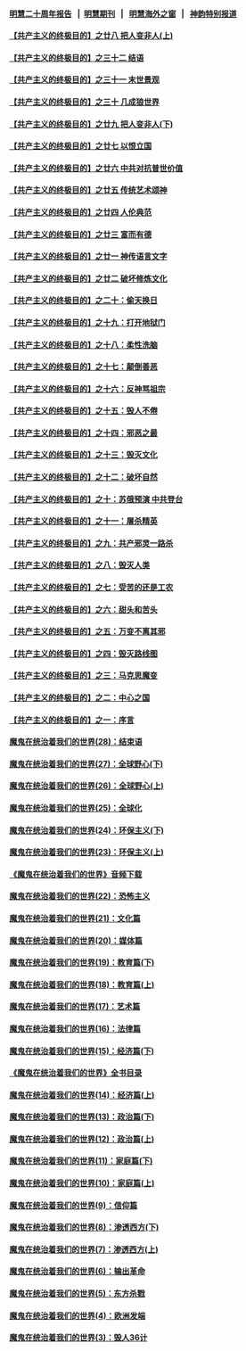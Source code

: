 #### [明慧二十周年报告](https://github.com/gfw-breaker/mh-reports/blob/master/README.md?t=07191207) &nbsp;&nbsp;|&nbsp;&nbsp;[明慧期刊](https://github.com/gfw-breaker/mh-qikan) &nbsp;&nbsp;|&nbsp;&nbsp; [明慧海外之窗](https://github.com/gfw-breaker/mh-news/blob/master/README.md?t=07191207) &nbsp;&nbsp;|&nbsp;&nbsp; [神韵特别报道](https://github.com/gfw-breaker/mh-news/blob/master/shenyun.md?t=07191207) 

#### [【共产主义的终极目的】之廿八 把人变非人(上)](../pages/nsc422/n11340492.md?t=07191207) 

#### [【共产主义的终极目的】之三十二 结语](../pages/nsc422/n11360535.md?t=07191207) 

#### [【共产主义的终极目的】之三十一 末世景观](../pages/nsc422/n11351129.md?t=07191207) 

#### [【共产主义的终极目的】之三十 几成狼世界](../pages/nsc422/n11348280.md?t=07191207) 

#### [【共产主义的终极目的】之廿九 把人变非人(下)](../pages/nsc422/n11344140.md?t=07191207) 

#### [【共产主义的终极目的】之廿七 以恨立国](../pages/nsc422/n11336944.md?t=07191207) 

#### [【共产主义的终极目的】之廿六 中共对抗普世价值](../pages/nsc422/n11324785.md?t=07191207) 

#### [【共产主义的终极目的】之廿五 传统艺术颂神](../pages/nsc422/n11296396.md?t=07191207) 

#### [【共产主义的终极目的】之廿四 人伦典范](../pages/nsc422/n11296397.md?t=07191207) 

#### [【共产主义的终极目的】之廿三 富而有德](../pages/nsc422/n11283598.md?t=07191207) 

#### [【共产主义的终极目的】之廿一 神传语言文字](../pages/nsc422/n11263265.md?t=07191207) 

#### [【共产主义的终极目的】之廿二 破坏修炼文化](../pages/nsc422/n11245728.md?t=07191207) 

#### [【共产主义的终极目的】之二十：偷天换日](../pages/nsc422/n11238846.md?t=07191207) 

#### [【共产主义的终极目的】之十九：打开地狱门](../pages/nsc422/n11206376.md?t=07191207) 

#### [【共产主义的终极目的】之十八：柔性洗脑](../pages/nsc422/n11199994.md?t=07191207) 

#### [【共产主义的终极目的】之十七：颠倒善恶](../pages/nsc422/n11179782.md?t=07191207) 

#### [【共产主义的终极目的】之十六：反神骂祖宗](../pages/nsc422/n11166798.md?t=07191207) 

#### [【共产主义的终极目的】之十五：毁人不倦](../pages/nsc422/n11166792.md?t=07191207) 

#### [【共产主义的终极目的】之十四：邪恶之最](../pages/nsc422/n11150249.md?t=07191207) 

#### [【共产主义的终极目的】之十三：毁灭文化](../pages/nsc422/n11135227.md?t=07191207) 

#### [【共产主义的终极目的】之十二：破坏自然](../pages/nsc422/n11135214.md?t=07191207) 

#### [【共产主义的终极目的】之十：苏俄预演 中共登台](../pages/nsc422/n11118424.md?t=07191207) 

#### [【共产主义的终极目的】之十一：屠杀精英](../pages/nsc422/n11118442.md?t=07191207) 

#### [【共产主义的终极目的】之九：共产邪灵一路杀](../pages/nsc422/n11114139.md?t=07191207) 

#### [【共产主义的终极目的】之八：毁灭人类](../pages/nsc422/n11108503.md?t=07191207) 

#### [【共产主义的终极目的】之七：受苦的还是工农](../pages/nsc422/n11101809.md?t=07191207) 

#### [【共产主义的终极目的】之六：甜头和苦头](../pages/nsc422/n11096971.md?t=07191207) 

#### [【共产主义的终极目的】之五：万变不离其邪](../pages/nsc422/n11091285.md?t=07191207) 

#### [【共产主义的终极目的】之四：毁灭路线图](../pages/nsc422/n11086284.md?t=07191207) 

#### [【共产主义的终极目的】之三：马克思魔变](../pages/nsc422/n11061941.md?t=07191207) 

#### [【共产主义的终极目的】之二：中心之国](../pages/nsc422/n11047728.md?t=07191207) 

#### [【共产主义的终极目的】之一：序言](../pages/nsc422/n11086077.md?t=07191207) 

#### [魔鬼在统治着我们的世界(28)：结束语](../pages/nsc422/n10936246.md?t=07191207) 

#### [魔鬼在统治着我们的世界(27)：全球野心(下)](../pages/nsc422/n10928319.md?t=07191207) 

#### [魔鬼在统治着我们的世界(26)：全球野心(上)](../pages/nsc422/n10900318.md?t=07191207) 

#### [魔鬼在统治着我们的世界(25)：全球化](../pages/nsc422/n10788205.md?t=07191207) 

#### [魔鬼在统治着我们的世界(24)：环保主义(下)](../pages/nsc422/n10695307.md?t=07191207) 

#### [魔鬼在统治着我们的世界(23)：环保主义(上)](../pages/nsc422/n10688613.md?t=07191207) 

#### [《魔鬼在统治着我们的世界》音频下载](../pages/nsc422/n10635553.md?t=07191207) 

#### [魔鬼在统治着我们的世界(22)：恐怖主义](../pages/nsc422/n10614727.md?t=07191207) 

#### [魔鬼在统治着我们的世界(21)：文化篇](../pages/nsc422/n10597706.md?t=07191207) 

#### [魔鬼在统治着我们的世界(20)：媒体篇](../pages/nsc422/n10586579.md?t=07191207) 

#### [魔鬼在统治着我们的世界(19)：教育篇(下)](../pages/nsc422/n10564808.md?t=07191207) 

#### [魔鬼在统治着我们的世界(18)：教育篇(上)](../pages/nsc422/n10526970.md?t=07191207) 

#### [魔鬼在统治着我们的世界(17)：艺术篇](../pages/nsc422/n10499093.md?t=07191207) 

#### [魔鬼在统治着我们的世界(16)：法律篇](../pages/nsc422/n10485969.md?t=07191207) 

#### [魔鬼在统治着我们的世界(15)：经济篇(下)](../pages/nsc422/n10469975.md?t=07191207) 

#### [《魔鬼在统治着我们的世界》全书目录](../pages/nsc422/n10464261.md?t=07191207) 

#### [魔鬼在统治着我们的世界(14)：经济篇(上)](../pages/nsc422/n10457370.md?t=07191207) 

#### [魔鬼在统治着我们的世界(13)：政治篇(下)](../pages/nsc422/n10448270.md?t=07191207) 

#### [魔鬼在统治着我们的世界(12)：政治篇(上)](../pages/nsc422/n10444576.md?t=07191207) 

#### [魔鬼在统治着我们的世界(11)：家庭篇(下)](../pages/nsc422/n10440961.md?t=07191207) 

#### [魔鬼在统治着我们的世界(10)：家庭篇(上)](../pages/nsc422/n10435448.md?t=07191207) 

#### [魔鬼在统治着我们的世界(9)：信仰篇](../pages/nsc422/n10432159.md?t=07191207) 

#### [魔鬼在统治着我们的世界(8)：渗透西方(下)](../pages/nsc422/n10429603.md?t=07191207) 

#### [魔鬼在统治着我们的世界(7)：渗透西方(上)](../pages/nsc422/n10426013.md?t=07191207) 

#### [魔鬼在统治着我们的世界(6)：输出革命](../pages/nsc422/n10421536.md?t=07191207) 

#### [魔鬼在统治着我们的世界(5)：东方杀戮](../pages/nsc422/n10417707.md?t=07191207) 

#### [魔鬼在统治着我们的世界(4)：欧洲发端](../pages/nsc422/n10414890.md?t=07191207) 

#### [魔鬼在统治着我们的世界(3)：毁人36计](../pages/nsc422/n10411583.md?t=07191207) 

